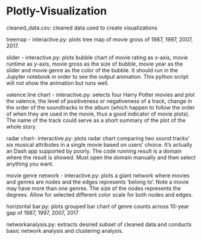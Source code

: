 # Plotly-Visualization
cleaned_data.csv: cleaned data used to create visualizations

treemap - interactive.py: plots tree map of movie gross of 1987, 1997, 2007, 2017.

slider - interactive.py: plots bubble chart of movie rating as x-axis, movie runtime as y-axis, movie gross as the size of bubble, movie year as the slider and movie genre as the color of the bubble. It should run in the Jupyter notebook in order to see the output animation. This python script will not show the animation but runs well.


valence line chart - interactive.py: selects four Harry Potter movies and plot the valence, the level of positiveness or negativeness of a track, change in the order of the soundtracks in the album (which happen to follow the order of when they are used in the movie, thus a good indicator of movie plots). The name of the track could serve as a short summary of the plot of the whole story.


radar chart- interactive.py: plots radar chart comparing two sound tracks’ six musical attributes in a single movie based on users’ choice. It’s actually an Dash app supported by poorly. The code running result is a domain where the result is showed. Must open the domain manually and then select anything you want.

movie genre network - interactive.py: plots a giant network where movies and genres are nodes and the edges represents ‘belong to’. Note a movie may have more than one genres. The size of the nodes represents the degrees. Allow for selected different color scale for both nodes and edges.

horizontal bar.py: plots grouped bar chart of genre counts across 10-year gap of 1987, 1997, 2007, 2017

networkanalysis.py: extracts desired subset of cleaned data and conducts basic network analysis and clustering analysis.

